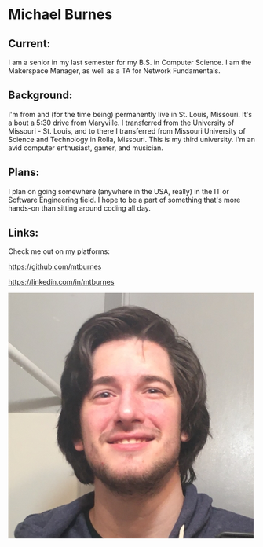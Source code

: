 # Michael Burnes
## Current:
I am a senior in my last semester for my B.S. in Computer Science. I am the Makerspace Manager, as well as a TA for Network Fundamentals. 
## Background:
I'm from and (for the time being) permanently live in St. Louis, Missouri. It's a bout a 5:30 drive from Maryville. I transferred from the University of Missouri - St. Louis, and to there I transferred from Missouri University of Science and Technology in Rolla, Missouri. This is my third university. I'm an avid computer enthusiast, gamer, and musician. 
## Plans:
I plan on going somewhere (anywhere in the USA, really) in the IT or Software Engineering field. I hope to be a part of something that's more hands-on than sitting around coding all day.

## Links:
Check me out on my platforms:

https://github.com/mtburnes

https://linkedin.com/in/mtburnes

![](IMG_4061resized.JPG)